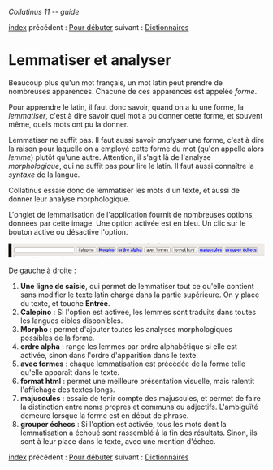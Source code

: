 *Collatinus 11 -- guide*

[index](index.html) précédent : [Pour débuter](debuter.html) suivant : [Dictionnaires](dictionnaires.html) 

Lemmatiser et analyser
======================

Beaucoup plus qu'un mot français, un mot latin peut
prendre de nombreuses apparences. Chacune de ces
apparences est appelée _forme_.

Pour apprendre le latin, il faut donc savoir, quand on
a lu une forme, la _lemmatiser_, c'est à dire savoir
quel mot a pu donner cette forme, et souvent même,
quels mots ont pu la donner.

Lemmatiser ne suffit pas. Il faut aussi savoir _analyser_
une forme, c'est à dire la raison pour laquelle on a
employé cette forme du mot (qu'on appelle alors
_lemme_) plutôt qu'une autre. Attention, il s'agit là
de l'analyse _morphologique_, qui ne suffit pas pour
lire le latin. Il faut aussi connaître la _syntaxe_ de
la langue.

Collatinus essaie donc de lemmatiser les mots d'un
texte, et aussi de donner leur analyse morphologique.

L'onglet de lemmatisation de l'application fournit de
nombreuses options, données par cette image. Une option
activée est en bleu. Un clic sur le bouton active ou
désactive l'option.

![Options de lemmatisation](optionslem.png "Options de lemmatisation")

De gauche à droite :
1. **Une ligne de saisie**, qui permet de lemmatiser tout ce qu'elle
   contient sans modifier le texte latin chargé dans la partie supérieure.
   On y place du texte, et touche **Entrée**.
2. **Calepino** : Si l'option est activée, les lemmes sont traduits dans
   toutes les langues cibles disponibles.
3. **Morpho** : permet d'ajouter toutes les analyses
   morphologiques possibles de la forme.
4. **ordre alpha** : range les lemmes par ordre alphabétique si elle est
   activée, sinon dans l'ordre d'apparition dans le texte.
5. **avec formes** : chaque lemmatisation est précédée de la forme telle
   qu'elle apparaît dans le texte.
6. **format html** : permet une meilleure présentation visuelle, mais 
   ralentit l'affichage des textes longs.
7. **majuscules** : essaie de tenir compte des majuscules, et permet de 
	faire la distinction entre noms propres et communs ou adjectifs.
	L'ambiguïté demeure lorsque la forme est en début de phrase.
8. **grouper échecs** : Si l'option est activée, tous les mots dont 
    la lemmatisation a échoué sont rassemblé à la fin
	des résultats. Sinon, ils sont à leur place dans le
	texte, avec une mention d'échec.

[index](index.html) précédent : [Pour débuter](debuter.html) suivant : [Dictionnaires](dictionnaires.html) 
